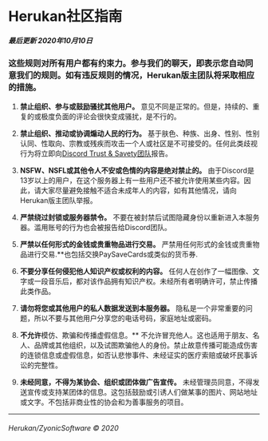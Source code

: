 # **Herukan社区指南**

##### **最后更新 2020年10月10日**

### 这些规则对所有用户都有约束力。参与我们的聊天，即表示您自动同意我们的规则。如有违反规则的情况，Herukan版主团队将采取相应的措施。

1. **禁止组织、参与或鼓励骚扰其他用户。**
意见不同是正常的。但是，持续的、重复的或极度负面的评论会很快变成骚扰，是不行的。

2. **禁止组织、推动或协调煽动人民的行为。**
基于肤色、种族、出身、性别、性别认同、性取向、宗教或残疾而攻击一个人或社区是不可接受的。任何此类歧视行为将立即向[Discord Trust & Savety团队](https://support.discord.com/hc/en-us/requests/new?ticket_form_id=360000029731)报告。

3. **NSFW、NSFL或其他令人不安或色情的内容是绝对禁止的。**
由于Discord是13岁以上的用户，在这个服务器上有一些用户还不被允许使用某些内容。因此，请大家尽量避免接触不适合未成年人的内容，如有其他情况，请向Herukan版主团队举报。

4. **严禁绕过封锁或服务器禁令。**
不要在被封禁后试图隐藏身份以重新进入本服务器。滥用账号的行为也会被报告给Discord团队。

5. **严禁以任何形式的金钱或贵重物品进行交易。**
严禁用任何形式的金钱或贵重物品进行交易.**也包括交换PaySaveCards或类似的货币券.

6. **不要分享任何侵犯他人知识产权或权利的内容。**
任何人在创作了一幅图像、文字或一段音乐后，都对该作品拥有知识产权。未经所有者明确许可，禁止传播此类作品。

7. **请勿将您或其他用户的私人数据发送到本服务器。**
隐私是一个非常重要的问题，所以不要与其他用户分享您的电话号码，家庭地址或密码。

8. **不允许**模仿、欺骗和传播虚假信息。**
不允许冒充他人。这也适用于朋友、名人、品牌或其他组织，以及试图欺骗他人的身份。禁止故意传播可能造成伤害的连锁信息或虚假信息，如否认悲惨事件、未经证实的医疗索赔或破坏民事诉讼的完整性。

9. **未经同意，不得为某协会、组织或团体做广告宣传。**
未经管理员同意，不得发送宣传或支持某团体的信息。这包括鼓励或引诱人们做某事的图片、网站地址或文字。不包括非商业性的协会和为善事服务的项目。

---

###### Herukan/ZyonicSoftware © 2020
